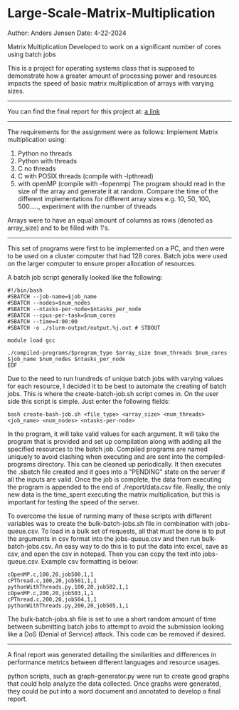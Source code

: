 # Large-Scale-Matrix-Multiplication

Author: Anders Jensen
Date: 4-22-2024

Matrix Multiplication Developed to work on a significant number of cores using batch jobs

This is a project for operating systems class that is supposed to demonstrate how a greater amount of processing power and resources impacts the speed of basic matrix multiplication of arrays with varying sizes.

--------------------------------------------------------------

You can find the final report for this project at: [a link](https://github.com/aejensen1/Large-Scale-Matrix-Multiplication/blob/main/report/FinalReport.pdf)

--------------------------------------------------------------

The requirements for the assignment were as follows:
Implement Matrix multiplication using:
1. Python no threads
2. Python with threads
3. C no threads
4. C with POSIX threads (compile with -lpthread)
5. with openMP (compile with -fopenmp)
The program should read in the size of the array and generate it at random. 
Compare the time of the different implementations for different array sizes e.g. 10, 50, 100, 500....., experiment with the number of threads

Arrays were to have an equal amount of columns as rows (denoted as array_size) and to be filled with 1's.

--------------------------------------------------------------

This set of programs were first to be implemented on a PC, and then were to be used on a cluster computer that had 128 cores. Batch jobs were used on the larger computer to ensure proper allocation of resources.

A batch job script generally looked like the following:
```
#!/bin/bash
#SBATCH --job-name=$job_name
#SBATCH --nodes=$num_nodes
#SBATCH --ntasks-per-node=$ntasks_per_node
#SBATCH --cpus-per-task=$num_cores
#SBATCH --time=4:00:00
#SBATCH -o ./slurm-output/output.%j.out # STDOUT

module load gcc

./compiled-programs/$program_type $array_size $num_threads $num_cores $job_name $num_nodes $ntasks_per_node
EOF
```

Due to the need to run hundreds of unique batch jobs with varying values for each resource, I decided it to be best to automate the creating of batch jobs. This is where the create-batch-job.sh script comes in. On the user side this script is simple. Just enter the following fields:

```
bash create-bash-job.sh <file_type> <array_size> <num_threads> <job_name> <num_nodes> <ntasks-per-node>
```

In the program, it will take valid values for each argument. It will take the program that is provided and set up compilation along with adding all the specified resources to the batch job. Compiled programs are named uniquely to avoid clashing when executing and are sent into the compiled-programs directory. This can be cleaned up periodically. It then executes the .sbatch file created and it goes into a "PENDING" state on the server if all the inputs are valid. Once the job is complete, the data from executing the program is appended to the end of ./report/data.csv file. Really, the only new data is the time_spent executing the matrix multiplication, but this is important for testing the speed of the server.

To overcome the issue of running many of these scripts with different variables was to create the bulk-batch-jobs.sh file in combination with jobs-queue.csv. To load in a bulk set of requests, all that must be done is to put the arguments in csv format into the jobs-queue.csv and then run bulk-batch-jobs.csv. An easy way to do this is to put the data into excel, save as csv, and open the csv in notepad. Then you can copy the text into jobs-queue.csv. Example csv formatting is below:

```
cOpenMP.c,100,20,job500,1,1
cPThread.c,100,20,job501,1,1
pythonWithThreads.py,100,20,job502,1,1
cOpenMP.c,200,20,job503,1,1
cPThread.c,200,20,job504,1,1
pythonWithThreads.py,200,20,job505,1,1
```
The bulk-batch-jobs.sh file is set to use a short random amount of time between submitting batch jobs to attempt to avoid the submission looking like a DoS (Denial of Service) attack. This code can be removed if desired.

--------------------------------------------------------------

A final report was generated detailing the similarities and differences in performance metrics between different languages and resource usages.

python scripts, such as graph-generator.py were run to create good graphs that could help analyze the data collected. Once graphs were generated, they could be put into a word document and annotated to develop a final report.
